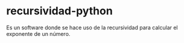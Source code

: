 # recursividad-python
Es un software donde se hace uso de la recursividad para calcular el exponente de un número.
